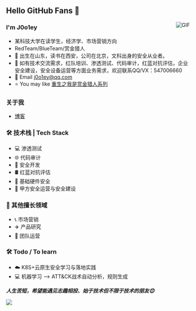 ## Hello GitHub Fans 👋

<img align="right" alt="GIF" src="https://raw.githubusercontent.com/JoeyBling/JoeyBling/master/pic/pusheencode.gif" />

### I'm J0o1ey
- 某科技大学在读学生，经济学、市场营销方向
- RedTeam/BlueTeam/赏金猎人
- 🌱 出生在山东，读书在西安，公司在北京，文科出身的安全从业者。
- 💬 如有技术交流需求，红队培训、渗透测试、代码审计，红蓝对抗评估，企业安全建设，安全设备运营等方面业务需求，欢迎联系QQ/VX：547006660
- 💬 Email [j0o1ey@qq.com](mailto:j0o1ey@qq.com)
- ⭐ You may like [重生之我是赏金猎人系列](https://github.com/J0o1ey/BountyHunterInChina)

### 关于我
- [博客](https://www.cnblogs.com/J0o1ey/)

### 🛠 技术栈 | Tech Stack
- 💻 渗透测试
- 🌐 代码审计
- 📡 安全开发
- 🛢 红蓝对抗评估
- 📱 基础硬件安全
- 🔧 甲方安全运营与安全建设

### 📖 其他擅长领域
- 📞 市场营销
- ✈️ 产品研究
- 💼 团队运营

### 🛠 Todo / To learn
- ☁️ K8S+云原生安全学习与落地实践
- 💻 机器学习 --> ATT&CK战术自动分析，规则生成

***人生苦短，希望能遇见志趣相投、始于技术但不限于技术的朋友😊***

[![](https://github-readme-stats.vercel.app/api?username=J0o1ey&show_icons=true&theme=radical)](https://github.com/anuraghazra/github-readme-stats)
